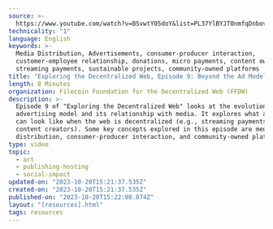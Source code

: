 ```yaml
---
source: >-
  https://www.youtube.com/watch?v=BSvwtY05doY&list=PL37YlBYJT0nmfqDnbov6lKHUyZvRfQjap&index=10
technicality: "1"
language: English
keywords: >-
  Media Distribution, Advertisements, consumer-producer interaction,
  customer-employee relationship, donations, micro payments, content ownership,
  streaming payments, sustainable projects, community-owned platforms
title: "Exploring the Decentralized Web, Episode 9: Beyond the Ad Model"
length: 8 Minutes
organization: Filecoin Foundation for the Decentralized Web (FFDW)
description: >-
  Episode 9 of "Exploring the Decentralized Web" looks at the evolution of the
  advertising model and its relationship with media. It explores what ad models
  can look like when the web is decentralized (e.g., streaming payments to
  content creators). Some key concepts explored in this episode are media
  distribution, consumer-producer interaction, and community-owned platforms.
type: video
topic:
  - art
  - publishing-hosting
  - social-impact
updated-on: "2023-10-20T15:21:37.535Z"
created-on: "2023-10-20T15:21:37.535Z"
published-on: "2023-10-20T15:22:08.074Z"
layout: "[resources].html"
tags: resources
---
```

